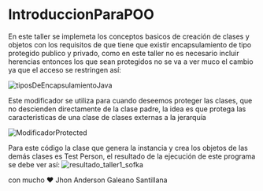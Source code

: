 # IntroduccionParaPOO
En este taller se implemeta los conceptos basicos de creación de clases y objetos
con los requisitos de que tiene que existir encapsulamiento de tipo protegido
publico y privado, como en este taller no es necesario incluir herencias 
entonces los que sean protegidos no se va a ver muco el cambio ya que 
el acceso se restringen así:

![tiposDeEncapsulamientoJava](https://user-images.githubusercontent.com/113210248/191802828-908774da-a66f-403a-9f87-8b44e148a7b4.png)

Este modificador se utiliza para cuando deseemos proteger las clases, que no descienden directamente de la clase padre,
la idea es que protega las caracteristicas de una clase de clases externas a la jerarquía 


![ModificadorProtected](https://user-images.githubusercontent.com/113210248/191802844-e2725e9e-36bf-4329-9797-27439a155ced.png)


Para este código la clase que genera la instancia y crea los objetos de las demás clases es Test Person, el resultado de la ejecución de este programa se debe ver así:
![resultado_taller1_sofka](https://user-images.githubusercontent.com/113210248/193677153-71cc0043-5b09-4424-97af-407df0edfb92.png)


con mucho ♥ Jhon Anderson Galeano Santillana
